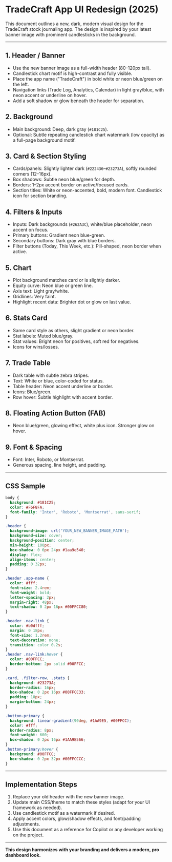 # TradeCraft App UI Redesign (2025)

This document outlines a new, dark, modern visual design for the TradeCraft stock journaling app. The design is inspired by your latest banner image with prominent candlesticks in the background.

---

## 1. Header / Banner

- Use the new banner image as a full-width header (80–120px tall).
- Candlestick chart motif is high-contrast and fully visible.
- Place the app name ("TradeCraft") in bold white or neon blue/green on the left.
- Navigation links (Trade Log, Analytics, Calendar) in light gray/blue, with neon accent or underline on hover.
- Add a soft shadow or glow beneath the header for separation.

## 2. Background

- Main background: Deep, dark gray (`#181C25`).
- Optional: Subtle repeating candlestick chart watermark (low opacity) as a full-page background motif.

## 3. Card & Section Styling

- Cards/panels: Slightly lighter dark (`#222436`–`#23273A`), softly rounded corners (12–16px).
- Box shadows: Subtle neon blue/green for depth.
- Borders: 1–2px accent border on active/focused cards.
- Section titles: White or neon-accented, bold, modern font. Candlestick icon for section branding.

## 4. Filters & Inputs

- Inputs: Dark backgrounds (`#262A3C`), white/blue placeholder, neon accent on focus.
- Primary buttons: Gradient neon blue-green.
- Secondary buttons: Dark gray with blue borders.
- Filter buttons (Today, This Week, etc.): Pill-shaped, neon border when active.

## 5. Chart

- Plot background matches card or is slightly darker.
- Equity curve: Neon blue or green line.
- Axis text: Light gray/white.
- Gridlines: Very faint.
- Highlight recent data: Brighter dot or glow on last value.

## 6. Stats Card

- Same card style as others, slight gradient or neon border.
- Stat labels: Muted blue/gray.
- Stat values: Bright neon for positives, soft red for negatives.
- Icons for wins/losses.

## 7. Trade Table

- Dark table with subtle zebra stripes.
- Text: White or blue, color-coded for status.
- Table header: Neon accent underline or border.
- Icons: Blue/green.
- Row hover: Subtle highlight with accent border.

## 8. Floating Action Button (FAB)

- Neon blue/green, glowing effect, white plus icon. Stronger glow on hover.

## 9. Font & Spacing

- Font: Inter, Roboto, or Montserrat.
- Generous spacing, line height, and padding.

---

## CSS Sample

```css
body {
  background: #181C25;
  color: #F6F8FA;
  font-family: 'Inter', 'Roboto', 'Montserrat', sans-serif;
}

.header {
  background-image: url('YOUR_NEW_BANNER_IMAGE_PATH');
  background-size: cover;
  background-position: center;
  min-height: 100px;
  box-shadow: 0 6px 24px #1aa9e540;
  display: flex;
  align-items: center;
  padding: 0 32px;
}

.header .app-name {
  color: #fff;
  font-size: 2.4rem;
  font-weight: bold;
  letter-spacing: 2px;
  margin-right: 48px;
  text-shadow: 0 2px 16px #00FFCC80;
}

.header .nav-link {
  color: #b0dfff;
  margin: 0 18px;
  font-size: 1.2rem;
  text-decoration: none;
  transition: color 0.2s;
}
.header .nav-link:hover {
  color: #00FFCC;
  border-bottom: 2px solid #00FFCC;
}

.card, .filter-row, .stats {
  background: #23273A;
  border-radius: 16px;
  box-shadow: 0 2px 16px #00FFCC33;
  padding: 18px;
  margin-bottom: 24px;
}

.button-primary {
  background: linear-gradient(90deg, #1AA9E5, #00FFCC);
  color: #fff;
  border-radius: 8px;
  font-weight: 600;
  box-shadow: 0 2px 16px #1AA9E566;
}
.button-primary:hover {
  background: #00FFCC;
  box-shadow: 0 2px 32px #00FFCCCC;
}
```

---

## Implementation Steps

1. Replace your old header with the new banner image.
2. Update main CSS/theme to match these styles (adapt for your UI framework as needed).
3. Use candlestick motif as a watermark if desired.
4. Apply accent colors, glow/shadow effects, and font/padding adjustments.
5. Use this document as a reference for Copilot or any developer working on the project.

---

**This design harmonizes with your branding and delivers a modern, pro dashboard look.**
